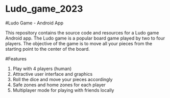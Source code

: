 # Ludo_game_2023

#Ludo Game - Android App

This repository contains the source code and resources for a Ludo game Android app.
The Ludo game is a popular board game played by two to four players. 
The objective of the game is to move all your pieces from the starting point to the center of the board.

#Features

1) Play with 4 players (human)
2) Attractive user interface and graphics
3) Roll the dice and move your pieces accordingly
4) Safe zones and home zones for each player
5) Multiplayer mode for playing with friends locally

